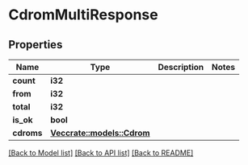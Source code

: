 # CdromMultiResponse

## Properties

Name | Type | Description | Notes
------------ | ------------- | ------------- | -------------
**count** | **i32** |  | 
**from** | **i32** |  | 
**total** | **i32** |  | 
**is_ok** | **bool** |  | 
**cdroms** | [**Vec<crate::models::Cdrom>**](CDROM.md) |  | 

[[Back to Model list]](../README.md#documentation-for-models) [[Back to API list]](../README.md#documentation-for-api-endpoints) [[Back to README]](../README.md)


